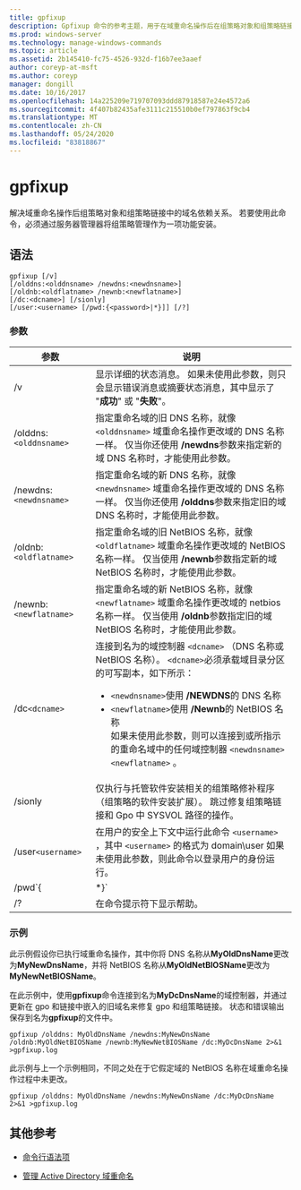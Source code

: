 ```yaml
---
title: gpfixup
description: Gpfixup 命令的参考主题，用于在域重命名操作后在组策略对象和组策略链接中修复域名依赖关系。
ms.prod: windows-server
ms.technology: manage-windows-commands
ms.topic: article
ms.assetid: 2b145410-fc75-4526-932d-f16b7ee3aaef
author: coreyp-at-msft
ms.author: coreyp
manager: dongill
ms.date: 10/16/2017
ms.openlocfilehash: 14a225209e719707093ddd87918587e24e4572a6
ms.sourcegitcommit: 4f407b82435afe3111c215510b0ef797863f9cb4
ms.translationtype: MT
ms.contentlocale: zh-CN
ms.lasthandoff: 05/24/2020
ms.locfileid: "83818867"
---
```

# <a name="gpfixup"></a>gpfixup

解决域重命名操作后组策略对象和组策略链接中的域名依赖关系。 若要使用此命令，必须通过服务器管理器将组策略管理作为一项功能安装。

## <a name="syntax"></a>语法

```
gpfixup [/v]
[/olddns:<olddnsname> /newdns:<newdnsname>]
[/oldnb:<oldflatname> /newnb:<newflatname>]
[/dc:<dcname>] [/sionly]
[/user:<username> [/pwd:{<password>|*}]] [/?]
```

### <a name="parameters"></a>参数

| 参数 | 说明 |
| --------- |------------ |
| /v | 显示详细的状态消息。 如果未使用此参数，则只会显示错误消息或摘要状态消息，其中显示了 "**成功**" 或 "**失败**"。 |
| /olddns:`<olddnsname>` | 指定重命名域的旧 DNS 名称，就像 `<olddnsname>` 域重命名操作更改域的 DNS 名称一样。 仅当你还使用 **/newdns**参数来指定新的域 DNS 名称时，才能使用此参数。 |
| /newdns:`<newdnsname>` | 指定重命名域的新 DNS 名称，就像 `<newdnsname>` 域重命名操作更改域的 DNS 名称一样。 仅当你还使用 **/olddns**参数来指定旧的域 DNS 名称时，才能使用此参数。 |
| /oldnb:`<oldflatname>` | 指定重命名域的旧 NetBIOS 名称，就像 `<oldflatname>` 域重命名操作更改域的 NetBIOS 名称一样。 仅当使用 **/newnb**参数指定新的域 NetBIOS 名称时，才能使用此参数。 |
| /newnb:`<newflatname>` | 指定重命名域的新 NetBIOS 名称，就像 `<newflatname>` 域重命名操作更改域的 netbios 名称一样。 仅当使用 **/oldnb**参数指定旧的域 NetBIOS 名称时，才能使用此参数。 |
| /dc`<dcname>` | 连接到名为的域控制器 `<dcname>` （DNS 名称或 NetBIOS 名称）。 `<dcname>`必须承载域目录分区的可写副本，如下所示：<ul><li>`<newdnsname>`使用 **/NEWDNS**的 DNS 名称</li><li>`<newflatname>`使用 **/Newnb**的 NetBIOS 名称</br>如果未使用此参数，则可以连接到或所指示的重命名域中的任何域控制器 `<newdnsname>` `<newflatname>` 。</li></ul> |
| /sionly | 仅执行与托管软件安装相关的组策略修补程序（组策略的软件安装扩展）。 跳过修复组策略链接和 Gpo 中 SYSVOL 路径的操作。 |
| /user`<username>` |在用户的安全上下文中运行此命令 `<username>` ，其中 `<username>` 的格式为 domain\user 如果未使用此参数，则此命令以登录用户的身份运行。 |
| /pwd`{<password> | *}` | 指定用户的密码。 |
| /? | 在命令提示符下显示帮助。 |

### <a name="examples"></a>示例

此示例假设你已执行域重命名操作，其中你将 DNS 名称从**MyOldDnsName**更改为**MyNewDnsName**，并将 NetBIOS 名称从**MyOldNetBIOSName**更改为**MyNewNetBIOSName**。

在此示例中，使用**gpfixup**命令连接到名为**MyDcDnsName**的域控制器，并通过更新在 gpo 和链接中嵌入的旧域名来修复 gpo 和组策略链接。 状态和错误输出保存到名为**gpfixup**的文件中。

```
gpfixup /olddns: MyOldDnsName /newdns:MyNewDnsName /oldnb:MyOldNetBIOSName /newnb:MyNewNetBIOSName /dc:MyDcDnsName 2>&1 >gpfixup.log
```

此示例与上一个示例相同，不同之处在于它假定域的 NetBIOS 名称在域重命名操作过程中未更改。

```
gpfixup /olddns: MyOldDnsName /newdns:MyNewDnsName /dc:MyDcDnsName 2>&1 >gpfixup.log
```

## <a name="additional-references"></a>其他参考

- [命令行语法项](command-line-syntax-key.md)

- [管理 Active Directory 域重命名](https://docs.microsoft.com/previous-versions/windows/it-pro/windows-server-2008-R2-and-2008/cc794869(v=ws.10))
